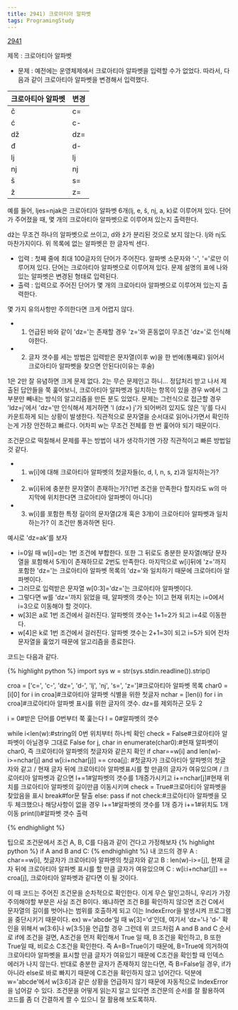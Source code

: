 ```yaml
---
title: 2941) 크로아티아 알파벳
tags: ProgramingStudy
---
```


[2941](https://www.acmicpc.net/problem/2941)


제목 : 크로아티아 알파벳

- 문제 : 예전에는 운영체제에서 크로아티아 알파벳을 입력할 수가 없었다. 따라서, 다음과 같이 크로아티아 알파벳을 변경해서 입력했다.

|크로아티아 알파벳|변경|
|------|---|
|č|c=|
|ć|c-|
|dž|dz=|
|đ|d-|
|lj|lj|
|nj|nj|
|š|s=|
|ž|z=|

예를 들어, ljes=njak은 크로아티아 알파벳 6개(lj, e, š, nj, a, k)로 이루어져 있다. 단어가 주어졌을 때, 몇 개의 크로아티아 알파벳으로 이루어져 있는지 출력한다.

dž는 무조건 하나의 알파벳으로 쓰이고, d와 ž가 분리된 것으로 보지 않는다. lj와 nj도 마찬가지이다. 위 목록에 없는 알파벳은 한 글자씩 센다.

- 입력 : 첫째 줄에 최대 100글자의 단어가 주어진다. 알파벳 소문자와 '-', '='로만 이루어져 있다.
단어는 크로아티아 알파벳으로 이루어져 있다. 문제 설명의 표에 나와있는 알파벳은 변경된 형태로 입력된다.
- 출력 : 입력으로 주어진 단어가 몇 개의 크로아티아 알파벳으로 이루어져 있는지 출력한다.


몇 가지 유의사항만 주의한다면 크게 어렵지 않다.
- 1) 언급된 바와 같이 'dz='는 존재할 경우 'z='와 혼동없이 무조건 'dz='로 인식해야한다.
- 2) 글자 갯수를 세는 방법은 입력받은 문자열(이후 w)을 한 번에(통째로) 읽어서 크로아티아 알파벳을 찾으면 안된다(이유는 후술)


1은 2만 잘 유념하면 크게 문제 없다. 2는 무슨 문제인고 하니...
정답처리 받고 나서 제출된 답안들을 쭉 훑어보니, 크로아티아 알파벳과 일치하는 항목이 있을 경우 w에서 그 부분만 빼내는 방식의 알고리즘을 만든 분도 있었다.
문제는 그런식으로 접근할 경우
'ldz=j'에서 'dz='만 인식해서 제거하면 'l (dz=) j'가 되어버려 있지도 않은 'lj'를 다시 카운트하게 되는 상황이 발생한다.
직관적으로 문자열을 순서대로 읽어나가면서 확인하는게 가장 안전하고 빠르다. 어차피 w는 무조건 전체를 한 번 훑어야 되기 때문이다.

조건문으로 떡칠해서 문제를 푸는 방법이 내가 생각하기엔 가장 직관적이고 빠른 방법일 것 같다.

- 1) w[i]에 대해 크로아티아 알파벳의 첫글자들(c, d, l, n, s, z)과 일치하는가?
- 2) w[i]뒤에 충분한 문자열이 존재하는가?(1번 조건을 만족한다 할지라도 w의 마지막에 위치한다면 크로아티아 알파벳이 아니다)
- 3) w[i]를 포함한 특정 길이의 문자열(2개 혹은 3개)이 크로아티아 알파벳과 일치하는가?
이 조건만 통과하면 된다.

예시로 'dz=ak'를 보자
- i=0일 때 w[i]=d는 1번 조건에 부합한다. 또한 그 뒤로도 충분한 문자열(해당 문자열을 포함해서 5개)이 존재하므로 2번도 만족한다. 마지막으로 w[i]뒤에 'z='까지 포함한 'dz='는 크로아티아 알파벳 목록의 'dz='와 일치하기 때문에 크로아티아 알파벳이다.
- 그러므로 입력받은 문자열 w[0:3]='dz='는 크로아티아 알파벳이다.
- 그렇다면 w를 'dz='까지 읽었을 때, 알파벳의 갯수는 1이고 현재 위치는 i=0에서 i=3으로 이동해야 할 것이다.
- w[3]은 a로 1번 조건에서 걸러진다. 알파벳의 갯수는 1+1=2가 되고 i=4로 이동한다.
- w[4]은 k로 1번 조건에서 걸러진다. 알파벳 갯수는 2+1=3이 되고 i=5가 되어 전차 문자열을 훑었기 때문에 알고리즘을 종료한다.


코드는 다음과 같다.

{% highlight python %}
import sys
w = str(sys.stdin.readline()).strip()

croa = ['c=', 'c-', 'dz=', 'd-', 'lj', 'nj', 's=', 'z=']#크로아티아 알파벳 목록
char0 = [i[0] for i in croa]#크로아티아 알파벳 식별을 위한 첫글자
nchar = [len(i) for i in croa]#크로아티아 알파벳 표시를 위한 글자의 갯수. dz=를 제외하곤 모두 2

i = 0#받은 단어를 0번부터 쭉 훑는다
l = 0#알파벳의 갯수

while i<len(w):#string의 0번 위치부터 하나씩 확인
    check = False#크로아티아 알파벳이 아닐경우 그대로 False
    for j, char in enumerate(char0):#현재 알파벳이 char0, 즉 크로아티아 알파벳의 첫글자와 같은지 확인
        if char==w[i] and len(w)-i>=nchar[j] and w[i:i+nchar[j]] == croa[j]:
        #첫글자가 크로아티아 알파벳의 첫글자와 같고 / 현재 글자 뒤에 크로아티아 알파벳표시를 할 만큼의 글자가 여유있으며 / 크로아티아 알파벳과 같으면
            l+=1#알파벳의 갯수를 1개증가시키고
            i+=nchar[j]#현재 위치를 크로아티아 알파벳의 길이만큼 이동시키며
            check = True#크로아티아 알파벳을 찾았음을 표시
            break#for문 탈출
        else:
            pass
    if not check:#크로아티아 알파벳을 모두 체크했으나 해당사항이 없을 경우
        l+=1#알파벳의 갯수를 1개 증가
        i+=1#위치도 1개 이동
print(l)#알파벳 갯수 출력



{% endhighlight %}

팁으로 조건문에서 조건 A, B, C를 다음과 같이 건다고 가정해보자
{% highlight python %}
if A and B and C:
{% endhighlight %}
내 코드의 경우
A : char==w[i], 첫글자가 크로아티아 알파벳의 첫글자와 같고
B : len(w)-i>=[j], 현재 글자 뒤에 크로아티아 알파벳 표시를 할 만큼 글자가 여유있으며
C : w[i:i+nchar[j]] == croa[j], 크로아티아 알파벳과 같다면
이 될 것이다.

이 때 코드는 주어진 조건문을 순차적으로 확인한다. 이게 무슨 말인고하니,
우리가 가장 주의해야할 부분은 사실 조건 B이다. 왜냐하면 조건 B를 확인하지 않으면 조건 C에서 문자열의 길이를 벗어나는 범위를 호출하게 되고 이는 IndexError을 발생시켜 프로그램을 중단시키기 때문이다. 
ex) w='abcde'일 때 w[3]='d'인데, 여기서 'dz='나 'd-' 확인을 위해서 w[3:6]나 w[3:5]을 언급할 경우
그런데 위 코드처럼 A and B and C 순서로 if에 조건을 걸면,
A조건을 먼저 확인해서 True 일 때, B 조건을 확인하고, B 또한 True일 때, 비로소 C조건을 확인한다.
즉 A=B=True이기 때문에, B=True에 의거하여 크로아티아 알파벳을 표시할 만큼 글자가 여유있기 때문에
C조건을 확인할 때 인덱스 에러가 나지 않는다.
반대로 충분한 글자가 존재하지 않는다면, 즉 B=False일 경우, if가 아니라 else로 바로 빠지기 때문에 C조건을 확인하지 않고 넘어간다. 덕분에 w='abcde'에서 w[3:6]과 같은 상황을 언급하지 않기 때문에 자동적으로 IndexError을 넘어갈 수 있다.
조건문을 어떻게 읽는지 알고 있다면 조건문의 순서를 잘 활용하여 코드를 좀 더 간결하게 짤 수 있으니 잘 활용해 보도록하자.






